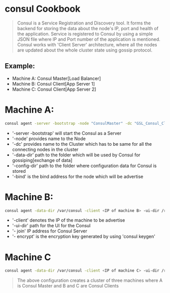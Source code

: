 # consul Cookbook

> Consul is a Service Registration and Discovery tool.
> It forms the backend for storing the data about the node's IP, port and health of the application.
> Service is registered to Consul by using a simple JSON file where IP and Port number of the application is mentioned.
> Consul works with 'Client Server' architecture, where all the nodes are updated about the whole cluster state using gossip protocol.

## Example:

- Machine A: Consul Master[Load Balancer]
- Machine B: Consul Client[App Server 1]
- Machine C: Consul Client[App Server 2]

# Machine A:

``` sh
consul agent -server -bootstrap -node "ConsulMaster" -dc "GSL_Consul_Cluster" -data-dir /var/consul -config-dir /etc/consul.d -bind 172.27.59.224 -encrypt AwN9oEOELufO1iQGXZcPYQ==
```
- '-server -bootstrap' will start the Consul as a Server
- '-node' provides name to the Node
- '-dc' provides name to the Cluster which has to be same for all the connecting nodes in the cluster
- '-data-dir' path to the folder which will be used by Consul for gossiping[exchange of data]
- '-config-dir' path to the folder where configuration data for Consul is stored
- '-bind' is the bind address for the node which will be advertise

# Machine B:

``` sh
consul agent -data-dir /var/consul -client <IP of machine B> -ui-dir /root/consul -join <IP of machine A> -config-dir /etc/consul.d/client/ -encrypt AwN9oEOELufO1iQGXZcPYQ== -node "AppServerOne"
```
- '-client' denotes the IP of the machine to be advertise
- '-ui-dir' path for the UI for the Consul
- '- join' IP address for Consul Server
- '- encrypt' is the encryption key generated by using 'consul keygen'

# Machine C
``` sh
consul agent -data-dir /var/consul -client <IP of machine C> -ui-dir /root/consul -join <IP of machine A> -config-dir /etc/consul.d/client/ -encrypt AwN9oEOELufO1iQGXZcPYQ== -node "AppServerTwo"
```

> The above configuration creates a cluster of three machines where A is Consul Master and B and C are Consul Clients

